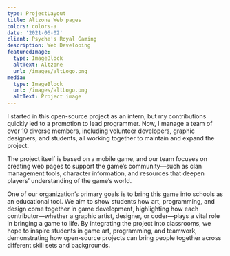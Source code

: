 ```yaml
---
type: ProjectLayout
title: Altzone Web pages
colors: colors-a
date: '2021-06-02'
client: Psyche's Royal Gaming
description: Web Developing
featuredImage:
  type: ImageBlock
  altText: Altzone
  url: /images/altLogo.png
media:
  type: ImageBlock
  url: /images/altLogo.png
  altText: Project image
---
```

I started in this open-source project as an intern, but my contributions quickly led to a promotion to lead programmer. Now, I manage a team of over 10 diverse members, including volunteer developers, graphic designers, and students, all working together to maintain and expand the project.

The project itself is based on a mobile game, and our team focuses on creating web pages to support the game’s community—such as clan management tools, character information, and resources that deepen players’ understanding of the game’s world.

One of our organization’s primary goals is to bring this game into schools as an educational tool. We aim to show students how art, programming, and design come together in game development, highlighting how each contributor—whether a graphic artist, designer, or coder—plays a vital role in bringing a game to life. By integrating the project into classrooms, we hope to inspire students in game art, programming, and teamwork, demonstrating how open-source projects can bring people together across different skill sets and backgrounds.



